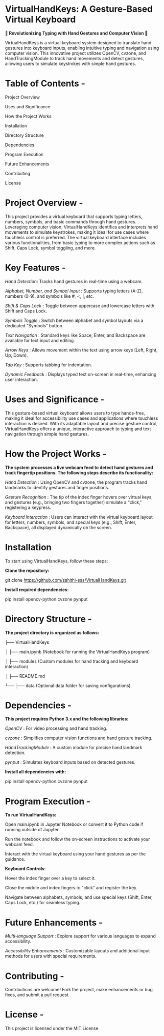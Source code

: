 # VirtualHandKeys: A Gesture-Based Virtual Keyboard

**🌟 Revolutionizing Typing with Hand Gestures and Computer Vision 🌟**

VirtualHandKeys is a virtual keyboard system designed to translate hand gestures into keyboard inputs, enabling intuitive typing and navigation using computer vision. This innovative project utilizes OpenCV, cvzone, and HandTrackingModule to track hand movements and detect gestures, allowing users to simulate keystrokes with simple hand gestures.


# Table of Contents -

Project Overview

Uses and Significance

How the Project Works

Installation

Directory Structure

Dependencies

Program Execution

Future Enhancements

Contributing

License


# Project Overview -

This project provides a virtual keyboard that supports typing letters, numbers, symbols, and basic commands through hand gestures. Leveraging computer vision, VirtualHandKeys identifies and interprets hand movements to simulate keystrokes, making it ideal for use cases where touchless control is preferred. The virtual keyboard interface includes various functionalities, from basic typing to more complex actions such as Shift, Caps Lock, symbol toggling, and more.


# Key Features -

*Hand Detection*: Tracks hand gestures in real-time using a webcam.

*Alphabet, Number, and Symbol Input* : Supports typing letters (A-Z), numbers (0-9), and symbols like #, <, |, etc.

*Shift & Caps Lock* : Toggle between uppercase and lowercase letters with Shift and Caps Lock.

*Symbols Toggle* : Switch between alphabet and symbol layouts via a dedicated "Symbols" button.

*Text Navigation* : Standard keys like Space, Enter, and Backspace are available for text input and editing.

*Arrow Keys* : Allows movement within the text using arrow keys (Left, Right, Up, Down).

*Tab Key* : Supports tabbing for indentation.

*Dynamic Feedback* : Displays typed text on-screen in real-time, enhancing user interaction.


# Uses and Significance -

This gesture-based virtual keyboard allows users to type hands-free, making it ideal for accessibility use cases and applications where touchless interaction is desired. With its adaptable layout and precise gesture control, VirtualHandKeys offers a unique, interactive approach to typing and text navigation through simple hand gestures.


# How the Project Works -

**The system processes a live webcam feed to detect hand gestures and track fingertip positions. The following steps describe its functionality:**

*Hand Detection* : Using OpenCV and cvzone, the program tracks hand landmarks to identify gestures and finger positions.

*Gesture Recognition* : The tip of the index finger hovers over virtual keys, and gestures (e.g., bringing two fingers together) simulate a "click," registering a keypress.

*Keyboard Interaction* : Users can interact with the virtual keyboard layout for letters, numbers, symbols, and special keys (e.g., Shift, Enter, Backspace), all displayed dynamically on the screen.


# Installation

To start using VirtualHandKeys, follow these steps:

**Clone the repository:**

git clone https://github.com/sahithi-sss/VirtualHandKeys.git

**Install required dependencies:**

pip install opencv-python cvzone pynput


# Directory Structure -

**The project directory is organized as follows:**

├── VirtualHandKeys

│   ├── main.ipynb            (Notebook for running the VirtualHandKeys program)

│   ├── modules               (Custom modules for hand tracking and keyboard interaction)

│   ├── README.md

└── ├── data                  (Optional data folder for saving configurations)


# Dependencies -

**This project requires Python 3.x and the following libraries:**

*OpenCV* : For video processing and hand tracking.

*cvzone* : Simplifies computer vision functions and hand gesture tracking.

*HandTrackingModule* : A custom module for precise hand landmark detection.

*pynput* : Simulates keyboard inputs based on detected gestures.


**Install all dependencies with:**

pip install opencv-python cvzone pynput


# Program Execution -

**To run VirtualHandKeys:**

Open main.ipynb in Jupyter Notebook or convert it to Python code if running outside of Jupyter.

Run the notebook and follow the on-screen instructions to activate your webcam feed.

Interact with the virtual keyboard using your hand gestures as per the guidance.


**Keyboard Controls:**

Hover the index finger over a key to select it.

Close the middle and index fingers to "click" and register the key.

Navigate between alphabets, symbols, and use special keys (Shift, Enter, Caps Lock, etc.) for seamless typing.


# Future Enhancements -

*Multi-language Support* : Explore support for various languages to expand accessibility.

*Accessibility Enhancements* : Customizable layouts and additional input methods for users with special requirements.


# Contributing -

Contributions are welcome! Fork the project, make enhancements or bug fixes, and submit a pull request.


# License -

This project is licensed under the MIT License

